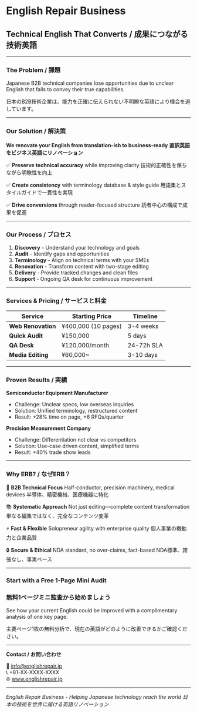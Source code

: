 # English Repair Business
## Technical English That Converts / 成果につながる技術英語

---

### The Problem / 課題

Japanese B2B technical companies lose opportunities due to unclear English that fails to convey their true capabilities.

日本のB2B技術企業は、能力を正確に伝えられない不明瞭な英語により機会を逃しています。

---

### Our Solution / 解決策

**We renovate your English from translation-ish to business-ready**
**直訳英語をビジネス英語にリノベーション**

✅ **Preserve technical accuracy** while improving clarity
   技術的正確性を保ちながら明瞭性を向上

✅ **Create consistency** with terminology database & style guide
   用語集とスタイルガイドで一貫性を実現

✅ **Drive conversions** through reader-focused structure
   読者中心の構成で成果を促進

---

### Our Process / プロセス

1. **Discovery** - Understand your technology and goals
2. **Audit** - Identify gaps and opportunities  
3. **Terminology** - Align on technical terms with your SMEs
4. **Renovation** - Transform content with two-stage editing
5. **Delivery** - Provide tracked changes and clean files
6. **Support** - Ongoing QA desk for continuous improvement

---

### Services & Pricing / サービスと料金

| Service | Starting Price | Timeline |
|---------|---------------|----------|
| **Web Renovation** | ¥400,000 (10 pages) | 3-4 weeks |
| **Quick Audit** | ¥150,000 | 5 days |
| **QA Desk** | ¥120,000/month | 24-72h SLA |
| **Media Editing** | ¥60,000~ | 3-10 days |

---

### Proven Results / 実績

**Semiconductor Equipment Manufacturer**
- Challenge: Unclear specs, low overseas inquiries
- Solution: Unified terminology, restructured content
- Result: +28% time on page, +6 RFQs/quarter

**Precision Measurement Company**  
- Challenge: Differentiation not clear vs competitors
- Solution: Use-case driven content, simplified terms
- Result: +40% trade show leads

---

### Why ERB? / なぜERB？

🎯 **B2B Technical Focus**
   Half-conductor, precision machinery, medical devices
   半導体、精密機械、医療機器に特化

📚 **Systematic Approach**
   Not just editing—complete content transformation
   単なる編集ではなく、完全なコンテンツ変革

⚡ **Fast & Flexible**
   Solopreneur agility with enterprise quality
   個人事業の機動力と企業品質

🔒 **Secure & Ethical**
   NDA standard, no over-claims, fact-based
   NDA標準、誇張なし、事実ベース

---

### Start with a Free 1-Page Mini Audit
### 無料1ページミニ監査から始めましょう

See how your current English could be improved with a complimentary analysis of one key page.

主要ページ1枚の無料分析で、現在の英語がどのように改善できるかご確認ください。

---

**Contact / お問い合わせ**

📧 info@englishrepair.jp  
📞 +81-XX-XXXX-XXXX  
🌐 www.englishrepair.jp

---

*English Repair Business - Helping Japanese technology reach the world*
*日本の技術を世界に届ける英語リノベーション*